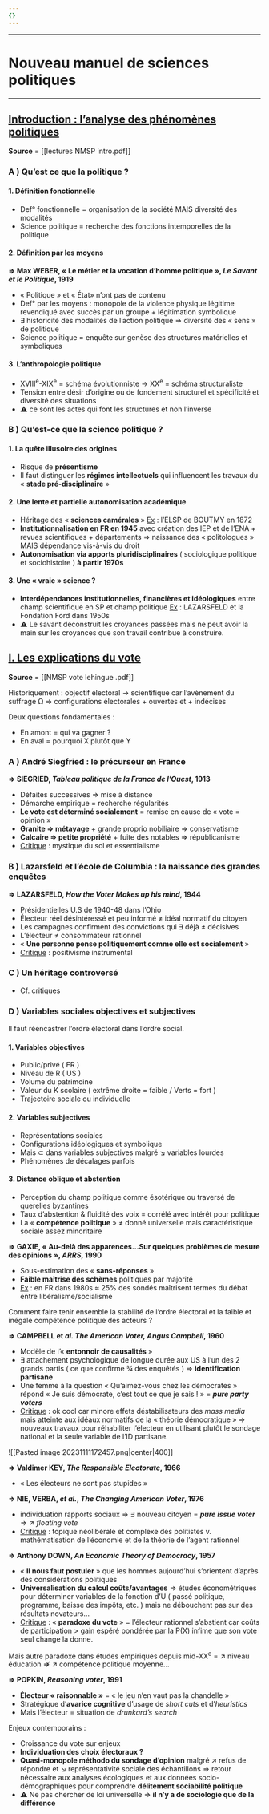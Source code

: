 ```yaml
---
{}
---
```

***
# Nouveau manuel de sciences politiques
***
## <u>Introduction : l’analyse des phénomènes politiques</u> 

**Source** = [[lectures NMSP intro.pdf]]
### A ) Qu’est ce que la politique ? 

#### 1. Définition fonctionnelle

- Def° fonctionnelle = organisation de la société MAIS diversité des modalités 
- Science politique = recherche des fonctions intemporelles de la politique 

#### 2. Définition par les moyens 

**⇒ Max WEBER, « Le métier et la vocation d’homme politique », *Le Savant et le Politique*, 1919** 
- « Politique » et « État» n’ont pas de contenu 
- Def° par les moyens : monopole de la violence physique légitime revendiqué avec succès par un groupe + légitimation symbolique
- ∃ historicité des modalités de l’action politique ⇒ diversité des « sens » de politique 
- Science politique = enquête sur genèse des structures matérielles et symboliques 

#### 3. L’anthropologie politique 

- XVIII<sup>e</sup>-XIX<sup>e</sup> = schéma évolutionniste → XX<sup>e</sup> = schéma structuraliste 
- Tension entre désir d’origine ou de fondement structurel et spécificité et diversité des situations 
- ⚠ ce sont les actes qui font les structures et non l’inverse 

### B ) Qu’est-ce que la science politique ? 

#### 1. La quête illusoire des origines 

- Risque de **présentisme** 
- Il faut distinguer les **régimes intellectuels** qui influencent les travaux du « **stade pré-disciplinaire** » 

#### 2. Une lente et partielle autonomisation académique 

- Héritage des « **sciences camérales** » <u>Ex</u> : l’ELSP de BOUTMY en 1872
- **Institutionnalisation en FR en 1945** avec création des IEP et de l’ENA + revues scientifiques + départements ⇒ naissance des « politologues » MAIS dépendance vis-à-vis du droit 
- **Autonomisation via apports pluridisciplinaires** ( sociologique politique et sociohistoire ) **à partir 1970s** 

#### 3. Une « vraie » science ? 

- **Interdépendances institutionnelles, financières et idéologiques** entre champ scientifique en SP et champ politique <u>Ex</u> : LAZARSFELD et la Fondation Ford dans 1950s 
- ⚠ Le savant déconstruit les croyances passées mais ne peut avoir la main sur les croyances que son travail contribue à construire. 

## <u>I. Les explications du vote</u> 

**Source** = [[NMSP vote lehingue .pdf]]

Historiquement : objectif électoral → scientifique car l’avènement du suffrage Ω ⇒ configurations électorales + ouvertes et + indécises 

Deux questions fondamentales : 
- En amont = qui va gagner ? 
- En aval = pourquoi X plutôt que Y 

### A ) André Siegfried : le précurseur en France 

**⇒ SIEGRIED, *Tableau politique de la France de l’Ouest*, 1913**
- Défaites successives ⇒ mise à distance 
- Démarche empirique = recherche régularités 
- **Le vote est déterminé socialement** = remise en cause de « vote = opinion »
- **Granite ⇒ métayage** + grande proprio nobiliaire ⇒ conservatisme 
- **Calcaire ⇒ petite propriété** + fuite des notables ⇒ républicanisme
- <u>Critique</u> : mystique du sol et essentialisme 

### B ) Lazarsfeld et l’école de Columbia : la naissance des grandes enquêtes 

**⇒ LAZARSFELD, *How the Voter Makes up his mind*, 1944**
- Présidentielles U.S de 1940-48 dans l’Ohio 
- Électeur réel désintéressé et peu informé ≠ idéal normatif du citoyen 
- Les campagnes confirment des convictions qui ∃ déjà ≠ décisives 
- L’électeur ≠  consommateur rationnel 
- « **Une personne pense politiquement comme elle est socialement** »
- <u>Critique</u> : positivisme instrumental 

### C ) Un héritage controversé 

- Cf. critiques 

### D ) Variables sociales objectives et subjectives 

Il faut réencastrer l’ordre électoral dans l’ordre social. 

#### 1. Variables objectives 

- Public/privé ( FR )
- Niveau de R ( US )
- Volume du patrimoine 
- Valeur du K scolaire ( extrême droite = faible / Verts = fort )
- Trajectoire sociale ou individuelle 

#### 2. Variables subjectives 

- Représentations sociales 
- Configurations idéologiques et symbolique 
- Mais ⊂ dans variables subjectives malgré ↘ variables lourdes
- Phénomènes de décalages parfois 

#### 3. Distance oblique et abstention 

- Perception du champ politique comme ésotérique ou traversé de querelles byzantines 
- Taux d’abstention & fluidité des voix = corrélé avec intérêt pour politique 
- La « **compétence politique** » ≠ donné universelle mais caractéristique sociale assez minoritaire 

**⇒ GAXIE, « Au-delà des apparences...Sur quelques problèmes de mesure des opinions », *ARRS*, 1990**
- Sous-estimation des « **sans-réponses** »
- **Faible maîtrise des schèmes** politiques par majorité 
- <u>Ex</u> : en FR dans 1980s ≈ 25% des sondés maîtrisent termes du débat entre libéralisme/socialisme 

Comment faire tenir ensemble la stabilité de l’ordre électoral et la faible et inégale compétence politique des acteurs ? 

**⇒ CAMPBELL et *al. The American Voter, Angus Campbell*, 1960**
- Modèle de l’« **entonnoir de causalités** » 
- ∃ attachement psychologique de longue durée aux US à l’un des 2 grands partis ( ce que confirme ¾ des enquêtés ) ⇒ **identification partisane** 
- Une femme à la question « Qu’aimez-vous chez les démocrates » répond « Je suis démocrate, c’est tout ce que je sais !  » = ***pure party voters***
- <u>Critique</u> : ok cool car minore effets déstabilisateurs des *mass media* mais atteinte aux idéaux normatifs de la « théorie démocratique » ⇒ nouveaux travaux pour réhabiliter l’électeur en utilisant plutôt le sondage national et la seule variable de l’ID partisane. 

![[Pasted image 20231111172457.png|center|400]]

**⇒ Valdimer KEY, *The Responsible Electorate*, 1966**
- « Les électeurs ne sont pas stupides »

**⇒ NIE, VERBA, *et al.*, *The Changing American Voter*, 1976**
- individuation rapports sociaux ⇒ ∃ nouveau citoyen = ***pure issue voter*** ⇒ ↗ *floating vote* 
- <u>Critique</u> : topique néolibérale et complexe des politistes v. mathématisation de l’économie et de la théorie de l’agent rationnel 

**⇒ Anthony DOWN, *An Economic Theory of Democracy*, 1957**
- « **Il nous faut postuler** » que les hommes aujourd’hui s’orientent d’après des considérations politiques 
- **Universalisation du calcul coûts/avantages** ⇒ études économétriques pour déterminer variables de la fonction d’U ( passé politique, programme, baisse des impôts, etc. ) mais ne débouchent pas sur des résultats novateurs…
- <u>Critique</u> : « **paradoxe du vote** » = l’électeur rationnel s’abstient car coûts de participation > gain espéré pondérée par la P(X) infime que son vote seul change la donne. 

Mais autre paradoxe dans études empiriques depuis mid-XX<sup>e</sup> = ↗ niveau éducation ⇏ ↗ compétence politique moyenne… 

**⇒ POPKIN, *Reasoning voter*, 1991**
- **Électeur « raisonnable »** = « le jeu n’en vaut pas la chandelle »
- Stratégique d’**avarice cognitive** d’usage de *short cuts* et d’*heuristics* 
- Mais l’électeur = situation de *drunkard’s search* 

Enjeux contemporains : 
- Croissance du vote sur enjeux 
- **Individuation des choix électoraux ?**
- **Quasi-monopole méthodo du sondage d’opinion** malgré ↗ refus de répondre et ↘ représentativité sociale des échantillons ⇒ retour nécessaire aux analyses écologiques et aux données socio-démographiques pour comprendre **délitement sociabilité politique**
- ⚠ Ne pas chercher de loi universelle ⇒ **il n’y a de sociologie que de la différence** 